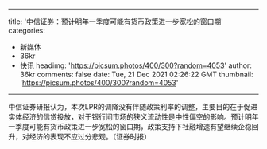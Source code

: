 
---
title: '中信证券：预计明年一季度可能有货币政策进一步宽松的窗口期'
categories: 
 - 新媒体
 - 36kr
 - 快讯
headimg: 'https://picsum.photos/400/300?random=4053'
author: 36kr
comments: false
date: Tue, 21 Dec 2021 02:26:22 GMT
thumbnail: 'https://picsum.photos/400/300?random=4053'
---

<div>   
中信证券研报认为，本次LPR的调降没有伴随政策利率的调整，主要目的在于促进实体经济的信贷投放，对于银行间市场的狭义流动性是中性偏空的影响。预计明年一季度可能有货币政策进一步宽松的窗口期，政策支持下社融增速有望继续企稳回升，对经济的表现不应过分悲观。（证券时报）  
</div>
            